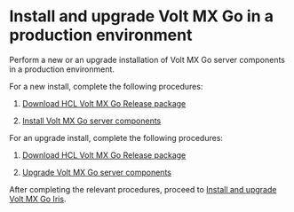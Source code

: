 # Install and upgrade Volt MX Go in a production environment

Perform a new or an upgrade installation of Volt MX Go server components in a production environment.

For a new install, complete the following procedures:

1. [Download HCL Volt MX Go Release package](portaldownload.md)

2. [Install Volt MX Go server components](installfoundryindex.md)

For an upgrade install, complete the following procedures:

1. [Download HCL Volt MX Go Release package](portaldownload.md)

2. [Upgrade Volt MX Go server components](versupgradeindx.md)

After completing the relevant procedures, proceed to [Install and upgrade Volt MX Go Iris](installiris.md).

